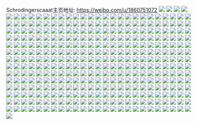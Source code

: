 Schrodingerscaaat主页地址: https://weibo.com/u/1860751072 
![](https://wx4.sinaimg.cn/mw2000/6ee8cee0ly1h96pe7mts7j20u0140dlt.jpg) 
![](https://wx4.sinaimg.cn/mw2000/6ee8cee0ly1h96pdnwlzwj20lv0t6dio.jpg) 
![](https://wx4.sinaimg.cn/mw2000/6ee8cee0ly1h96pdof0aej20u01407aj.jpg) 
![](https://wx4.sinaimg.cn/mw2000/6ee8cee0ly1h96pdmefqej20u0140qb8.jpg) 
![](https://wx4.sinaimg.cn/mw2000/6ee8cee0ly1h96pdqkh0bj20u014079a.jpg) 
![](https://wx4.sinaimg.cn/mw2000/6ee8cee0ly1h96pdmxeq6j20u0140dly.jpg) 
![](https://wx4.sinaimg.cn/mw2000/6ee8cee0ly1h96pdnj50oj20u014043r.jpg) 
![](https://wx4.sinaimg.cn/mw2000/6ee8cee0ly1h95cw2terhj20u0140q8z.jpg) 
![](https://wx4.sinaimg.cn/mw2000/6ee8cee0ly1h95cvzf08cj20u01407ac.jpg) 
![](https://wx4.sinaimg.cn/mw2000/6ee8cee0ly1h95cvyx0nfj20u0140ah8.jpg) 
![](https://wx4.sinaimg.cn/mw2000/6ee8cee0ly1h95cvztf20j20u01400y4.jpg) 
![](https://wx4.sinaimg.cn/mw2000/6ee8cee0ly1h95cw1jl4oj20u0140q9g.jpg) 
![](https://wx4.sinaimg.cn/mw2000/6ee8cee0ly1h93bheoss8j20u0140wj5.jpg) 
![](https://wx4.sinaimg.cn/mw2000/6ee8cee0ly1h93bhffqpbj20u01407b6.jpg) 
![](https://wx4.sinaimg.cn/mw2000/6ee8cee0ly1h93bhbon14j20u0140ago.jpg) 
![](https://wx4.sinaimg.cn/mw2000/6ee8cee0ly1h91wji1ajgj20u00u0jsq.jpg) 
![](https://wx4.sinaimg.cn/mw2000/6ee8cee0ly1h91ggjx7gej20u0140dlo.jpg) 
![](https://wx4.sinaimg.cn/mw2000/6ee8cee0ly1h91ggl3kc6j20u0190wjc.jpg) 
![](https://wx4.sinaimg.cn/mw2000/6ee8cee0ly1h91ggkfbytj20u0140ahf.jpg) 
![](https://wx4.sinaimg.cn/mw2000/6ee8cee0ly1h8z4fbs6n9j21du1ugkd7.jpg) 
![](https://wx4.sinaimg.cn/mw2000/6ee8cee0ly1h8z4f4g80zj22c0340x6r.jpg) 
![](https://wx4.sinaimg.cn/mw2000/6ee8cee0ly1h8z4f4xnpaj20k00lujw7.jpg) 
![](https://wx4.sinaimg.cn/mw2000/6ee8cee0ly1h8z4fppcb4j22c0340kjl.jpg) 
![](https://wx4.sinaimg.cn/mw2000/6ee8cee0ly1h8z4frwayrj22c0340b2a.jpg) 
![](https://wx4.sinaimg.cn/mw2000/6ee8cee0ly1h8xcunxlxij20f009mdgq.jpg) 
![](https://wx4.sinaimg.cn/mw2000/6ee8cee0ly1h8ruyiuvtoj20u011t79o.jpg) 
![](https://wx4.sinaimg.cn/mw2000/6ee8cee0ly1h8ruyjvcztj21400u0qa1.jpg) 
![](https://wx4.sinaimg.cn/mw2000/6ee8cee0ly1h8ruykubffj20u0142k06.jpg) 
![](https://wx4.sinaimg.cn/mw2000/6ee8cee0ly1h8ruyp840ej21410u0tj5.jpg) 
![](https://wx4.sinaimg.cn/mw2000/6ee8cee0ly1h8ruyra1d3j20u0140wjl.jpg) 
![](https://wx4.sinaimg.cn/mw2000/6ee8cee0ly1h8ruyuglkaj20u0140td5.jpg) 
![](https://wx4.sinaimg.cn/mw2000/6ee8cee0ly1h8ruywcddrj20u014078s.jpg) 
![](https://wx4.sinaimg.cn/mw2000/6ee8cee0ly1h8ruyi5za2j21400u044k.jpg) 
![](https://wx4.sinaimg.cn/mw2000/6ee8cee0ly1h8kijqpbavj20u01o0age.jpg) 
![](https://wx4.sinaimg.cn/mw2000/6ee8cee0ly1h8iym5q9l4j22c03407wl.jpg) 
![](https://wx4.sinaimg.cn/mw2000/6ee8cee0ly1h8iykltk4ij217m0wq45n.jpg) 
![](https://wx4.sinaimg.cn/mw2000/6ee8cee0ly1h8iym34z0sj217m0wqwol.jpg) 
![](https://wx4.sinaimg.cn/mw2000/6ee8cee0ly1h8iym4eu48j22c0340b2d.jpg) 
![](https://wx4.sinaimg.cn/mw2000/6ee8cee0ly1h8iym9bx2lj23402c0kjn.jpg) 
![](https://wx4.sinaimg.cn/mw2000/6ee8cee0ly1h8iym81dm1j22c0340b29.jpg) 
![](https://wx4.sinaimg.cn/mw2000/6ee8cee0ly1h8iym7d2flj22c0340u0x.jpg) 
![](https://wx4.sinaimg.cn/mw2000/6ee8cee0ly1h8gjdh2wo7j20u0140doh.jpg) 
![](https://wx4.sinaimg.cn/mw2000/6ee8cee0ly1h8cb9jiwcnj21y22fyqv5.jpg) 
![](https://wx4.sinaimg.cn/mw2000/6ee8cee0ly1h8bfjptiwxj22c0340kjl.jpg) 
![](https://wx4.sinaimg.cn/mw2000/6ee8cee0ly1h8bfjmkttyj22o52041kz.jpg) 
![](https://wx4.sinaimg.cn/mw2000/6ee8cee0ly1h8bfjo7tmej21w82iz1kx.jpg) 
![](https://wx4.sinaimg.cn/mw2000/6ee8cee0ly1h8bfjp5ddlj23402c0b2b.jpg) 
![](https://wx4.sinaimg.cn/mw2000/6ee8cee0ly1h84wktuhplj22c0340b2a.jpg) 
![](https://wx4.sinaimg.cn/mw2000/6ee8cee0ly1h84wl1twy0j22c0340npd.jpg) 
![](https://wx4.sinaimg.cn/mw2000/6ee8cee0ly1h84wkzt98oj20xb18f10j.jpg) 
![](https://wx4.sinaimg.cn/mw2000/6ee8cee0ly1h7vhy3avmjj20u013kqaz.jpg) 
![](https://wx4.sinaimg.cn/mw2000/6ee8cee0ly1h7vhy2s5btj20u01407bk.jpg) 
![](https://wx4.sinaimg.cn/mw2000/6ee8cee0ly1h7vhy3qyrnj20u0140q8p.jpg) 
![](https://wx4.sinaimg.cn/mw2000/6ee8cee0ly1h7s01jtfj1j20u013stdi.jpg) 
![](https://wx4.sinaimg.cn/mw2000/6ee8cee0ly1h7s01kwrh1j20u0144tgw.jpg) 
![](https://wx4.sinaimg.cn/mw2000/6ee8cee0ly1h7s01kd81aj21910u0wn2.jpg) 
![](https://wx4.sinaimg.cn/mw2000/6ee8cee0ly1h7s01jahwnj20u0140dn9.jpg) 
![](https://wx4.sinaimg.cn/mw2000/6ee8cee0ly1h7ogt910e2j20zk0k0wi8.jpg) 
![](https://wx4.sinaimg.cn/mw2000/6ee8cee0ly1h7ogt9ryutj20u0140tds.jpg) 
![](https://wx4.sinaimg.cn/mw2000/6ee8cee0ly1h7ogt8mi3vj20u0140gt1.jpg) 
![](https://wx4.sinaimg.cn/mw2000/6ee8cee0ly1h7ogtakx5tj20u0140ka1.jpg) 
![](https://wx4.sinaimg.cn/mw2000/6ee8cee0ly1h7laqjv8xbj23402c0u0z.jpg) 
![](https://wx4.sinaimg.cn/mw2000/6ee8cee0ly1h7laqkyw82j20vj160k39.jpg) 
![](https://wx4.sinaimg.cn/mw2000/6ee8cee0ly1h787l4o8pkj20u01404aa.jpg) 
![](https://wx4.sinaimg.cn/mw2000/6ee8cee0ly1h787l5i7ztj20u0140abk.jpg) 
![](https://wx4.sinaimg.cn/mw2000/6ee8cee0ly1h787l3ykp5j21400u0dnf.jpg) 
![](https://wx4.sinaimg.cn/mw2000/6ee8cee0ly1h787l63vjoj20u01407dl.jpg) 
![](https://wx4.sinaimg.cn/mw2000/6ee8cee0ly1h787l6ot8dj20u01407cl.jpg) 
![](https://wx4.sinaimg.cn/mw2000/6ee8cee0ly1h787l76bijj21400u00un.jpg) 
![](https://wx4.sinaimg.cn/mw2000/6ee8cee0ly1h787l7nc9aj20u0140787.jpg) 
![](https://wx4.sinaimg.cn/mw2000/6ee8cee0ly1h787l83olpj20u0140jxc.jpg) 
![](https://wx4.sinaimg.cn/mw2000/6ee8cee0ly1h787l8m3v9j20u01400zb.jpg) 
![](https://wx4.sinaimg.cn/mw2000/6ee8cee0ly1h787laf9k4j20u0140aho.jpg) 
![](https://wx4.sinaimg.cn/mw2000/6ee8cee0ly1h7731fh0y2j22c0340hdu.jpg) 
![](https://wx4.sinaimg.cn/mw2000/6ee8cee0ly1h7731jsh1hj22c0340b29.jpg) 
![](https://wx4.sinaimg.cn/mw2000/6ee8cee0ly1h7731gr8a2j21681kbdj0.jpg) 
![](https://wx4.sinaimg.cn/mw2000/6ee8cee0ly1h7731ijrbsj215i1jc4qp.jpg) 
![](https://wx4.sinaimg.cn/mw2000/6ee8cee0ly1h740wg9txlj20u013z76z.jpg) 
![](https://wx4.sinaimg.cn/mw2000/6ee8cee0ly1h740wgqxjsj20u0140jy5.jpg) 
![](https://wx4.sinaimg.cn/mw2000/6ee8cee0ly1h740wh8sm5j20u0140gqp.jpg) 
![](https://wx4.sinaimg.cn/mw2000/6ee8cee0ly1h740wfqi8oj21400u0dp2.jpg) 
![](https://wx4.sinaimg.cn/mw2000/6ee8cee0ly1h6u92p6ibdj21fx1x8tfe.jpg) 
![](https://wx4.sinaimg.cn/mw2000/6ee8cee0gy1h6qr9f31syj20u0140ag6.jpg) 
![](https://wx4.sinaimg.cn/mw2000/6ee8cee0ly1h6hzbri39zj20n00qywfb.jpg) 
![](https://wx4.sinaimg.cn/mw2000/6ee8cee0ly1h6bts0how7j20u0140qd2.jpg) 
![](https://wx4.sinaimg.cn/mw2000/6ee8cee0ly1h66pxol8wwj21j62ps7wi.jpg) 
![](https://wx4.sinaimg.cn/mw2000/6ee8cee0ly1h66pxu36fcj20n00cwaba.jpg) 
![](https://wx4.sinaimg.cn/mw2000/6ee8cee0ly1h66pxpq4apj20u514bwpk.jpg) 
![](https://wx4.sinaimg.cn/mw2000/6ee8cee0ly1h5b91gc03fj20kf0r80we.jpg) 
![](https://wx4.sinaimg.cn/mw2000/6ee8cee0ly1h5b948tb7hj20n01ds775.jpg) 
![](https://wx4.sinaimg.cn/mw2000/6ee8cee0ly1h5b91fgojmj20u0140dko.jpg) 
![](https://wx4.sinaimg.cn/mw2000/6ee8cee0ly1h5b91euqabj20u0140aj8.jpg) 
![](https://wx4.sinaimg.cn/mw2000/6ee8cee0ly1h4w8v0uof1j20u0140wkl.jpg) 
![](https://wx4.sinaimg.cn/mw2000/6ee8cee0ly1h4smlkpxjij22c0340hdv.jpg) 
![](https://wx4.sinaimg.cn/mw2000/6ee8cee0ly1h4ae6yyqofj20u0140dmb.jpg) 
![](https://wx4.sinaimg.cn/mw2000/6ee8cee0ly1h4ae6zm8lbj20u0140qb7.jpg) 
![](https://wx4.sinaimg.cn/mw2000/6ee8cee0ly1h4ae703xuzj20u013w0we.jpg) 
![](https://wx4.sinaimg.cn/mw2000/6ee8cee0ly1h40wm4ossxj20u013zaho.jpg) 
![](https://wx4.sinaimg.cn/mw2000/6ee8cee0ly1h40wm5nm8vj20u0140wly.jpg) 
![](https://wx4.sinaimg.cn/mw2000/6ee8cee0ly1h3zxcmuu72j22c0340e81.jpg) 
![](https://wx4.sinaimg.cn/mw2000/6ee8cee0ly1h3n2orui3cj223v2t5e82.jpg) 
![](https://wx4.sinaimg.cn/mw2000/6ee8cee0ly1h3n2owf119j20tw13wtfo.jpg) 
![](https://wx4.sinaimg.cn/mw2000/6ee8cee0ly1h3n2ovhcsqj22802vce82.jpg) 
![](https://wx4.sinaimg.cn/mw2000/6ee8cee0ly1h3n2ovziq7j20tf1gaqfs.jpg) 
![](https://wx4.sinaimg.cn/mw2000/6ee8cee0ly1h3n2ow766zj20u00u0q7m.jpg) 
![](https://wx4.sinaimg.cn/mw2000/6ee8cee0ly1h36oxfkq5uj23402c0b2a.jpg) 
![](https://wx4.sinaimg.cn/mw2000/6ee8cee0ly1h36oxhqscbj227w1nxb29.jpg) 
![](https://wx4.sinaimg.cn/mw2000/6ee8cee0ly1h358heqhmuj20u0140q7i.jpg) 
![](https://wx4.sinaimg.cn/mw2000/6ee8cee0ly1h358hoxs6sj20u0140dku.jpg) 
![](https://wx4.sinaimg.cn/mw2000/6ee8cee0ly1h358hgc4psj20u0140n1f.jpg) 
![](https://wx4.sinaimg.cn/mw2000/6ee8cee0ly1h358hq8u9wj21410u0dmq.jpg) 
![](https://wx4.sinaimg.cn/mw2000/6ee8cee0ly1h358hjo8kxj21400u0wlw.jpg) 
![](https://wx4.sinaimg.cn/mw2000/6ee8cee0ly1h358hkzaufj21400u0ahc.jpg) 
![](https://wx4.sinaimg.cn/mw2000/6ee8cee0ly1h358hminfqj20u0140dnm.jpg) 
![](https://wx4.sinaimg.cn/mw2000/6ee8cee0ly1h358hnuusmj20u0140q8r.jpg) 
![](https://wx4.sinaimg.cn/mw2000/6ee8cee0ly1h358hi2103j20u0140af4.jpg) 
![](https://wx4.sinaimg.cn/mw2000/6ee8cee0ly1h2sjlk5lr3j20tu13u450.jpg) 
![](https://wx4.sinaimg.cn/mw2000/6ee8cee0ly1h2sjjrzohkj20u0140dn9.jpg) 
![](https://wx4.sinaimg.cn/mw2000/6ee8cee0ly1h2sjjqr1mej20u016rqbc.jpg) 
![](https://wx4.sinaimg.cn/mw2000/6ee8cee0ly1h2sjjr7y3mj20u0140gql.jpg) 
![](https://wx4.sinaimg.cn/mw2000/6ee8cee0ly1h2sjjqg1syj20ro0r377c.jpg) 
![](https://wx4.sinaimg.cn/mw2000/6ee8cee0ly1h2sjjrmlryj20u0140k07.jpg) 
![](https://wx4.sinaimg.cn/mw2000/6ee8cee0ly1h2sjjsfsuzj20u0140122.jpg) 
![](https://wx4.sinaimg.cn/mw2000/6ee8cee0ly1h2sjjszu5rj20u0140ahc.jpg) 
![](https://wx4.sinaimg.cn/mw2000/6ee8cee0ly1h2sjjtk7zlj20u0140qb9.jpg) 
![](https://wx4.sinaimg.cn/mw2000/6ee8cee0ly1h2co2zwgolj22c0340u0y.jpg) 
![](https://wx4.sinaimg.cn/mw2000/6ee8cee0ly1h1vpi4wy7qj20mi0u0wj8.jpg) 
![](https://wx4.sinaimg.cn/mw2000/6ee8cee0ly1h1pyko9lejj23402c0u0y.jpg) 
![](https://wx4.sinaimg.cn/mw2000/6ee8cee0ly1h1pyb3qg7oj22c03401ky.jpg) 
![](https://wx4.sinaimg.cn/mw2000/6ee8cee0ly1h1pyaz146tj20ej0ax0uw.jpg) 
![](https://wx4.sinaimg.cn/mw2000/6ee8cee0ly1h1pyb29bjgj221p21pkjl.jpg) 
![](https://wx4.sinaimg.cn/mw2000/6ee8cee0ly1h1cstxzufvj21u22ii7wh.jpg) 
![](https://wx4.sinaimg.cn/mw2000/6ee8cee0ly1h1csueiggxj21y22lenpd.jpg) 
![](https://wx4.sinaimg.cn/mw2000/6ee8cee0ly1h1csuhg84hj23402c0qv6.jpg) 
![](https://wx4.sinaimg.cn/mw2000/6ee8cee0ly1h1csuijte9j22c03404qq.jpg) 
![](https://wx4.sinaimg.cn/mw2000/6ee8cee0ly1h0wgdqbn94j20u014042l.jpg) 
![](https://wx4.sinaimg.cn/mw2000/6ee8cee0ly1h0gralawywj214f1frduh.jpg) 
![](https://wx4.sinaimg.cn/mw2000/6ee8cee0ly1h0graniu7rj221r2pe4qq.jpg) 
![](https://wx4.sinaimg.cn/mw2000/6ee8cee0ly1h0grakr8c3j229c30hhdt.jpg) 
![](https://wx4.sinaimg.cn/mw2000/6ee8cee0ly1h0gram5nztj22c0340hdu.jpg) 
![](https://wx4.sinaimg.cn/mw2000/6ee8cee0ly1gzza3w2ngfj21410u0gt5.jpg) 
![](https://wx4.sinaimg.cn/mw2000/6ee8cee0ly1gzza3yyaqhj20u01407bv.jpg) 
![](https://wx4.sinaimg.cn/mw2000/6ee8cee0ly1gzsylhk4bpj20u01hcwsl.jpg) 
![](https://wx4.sinaimg.cn/mw2000/6ee8cee0ly1gzsylgpec1j20u01367bl.jpg) 
![](https://wx4.sinaimg.cn/mw2000/6ee8cee0ly1gzsylg9ultj20u013ogrw.jpg) 
![](https://wx4.sinaimg.cn/mw2000/6ee8cee0ly1gzsylk090yj20u013cgss.jpg) 
![](https://wx4.sinaimg.cn/mw2000/6ee8cee0ly1gzsylj9558j20u0140q9o.jpg) 
![](https://wx4.sinaimg.cn/mw2000/6ee8cee0ly1gzsylze2nbj21400u0qb6.jpg) 
![](https://wx4.sinaimg.cn/mw2000/6ee8cee0ly1gz7bgn7t56j20u013z10f.jpg) 
![](https://wx4.sinaimg.cn/mw2000/6ee8cee0ly1gz7bglhkr4j21400u0jz9.jpg) 
![](https://wx4.sinaimg.cn/mw2000/6ee8cee0ly1gz7bgm30ikj20u01hch2t.jpg) 
![](https://wx4.sinaimg.cn/mw2000/6ee8cee0ly1gz7bgl524gj20u0140wmp.jpg) 
![](https://wx4.sinaimg.cn/mw2000/6ee8cee0ly1gz7bgoyhz9j20u0140q7b.jpg) 
![](https://wx4.sinaimg.cn/mw2000/6ee8cee0ly1gyy1i91v4ij227b2xr7wi.jpg) 
![](https://wx4.sinaimg.cn/mw2000/6ee8cee0ly1gyu8wjy1h1j20n00e475m.jpg) 
![](https://wx4.sinaimg.cn/mw2000/6ee8cee0ly1gynttwt1d1j20u013ztcu.jpg) 
![](https://wx4.sinaimg.cn/mw2000/6ee8cee0ly1gynttvo0yrj21400u0n6s.jpg) 
![](https://wx4.sinaimg.cn/mw2000/6ee8cee0ly1gynttyiy3pj20tx10jqet.jpg) 
![](https://wx4.sinaimg.cn/mw2000/6ee8cee0ly1gynttz4lbtj21410u0adp.jpg) 
![](https://wx4.sinaimg.cn/mw2000/6ee8cee0ly1gynttzvxxpj21400u0q8y.jpg) 
![](https://wx4.sinaimg.cn/mw2000/6ee8cee0ly1gynttw9ywtj20u0140tc0.jpg) 
![](https://wx4.sinaimg.cn/mw2000/6ee8cee0gy1gye5c64u6ij20u0140113.jpg) 
![](https://wx4.sinaimg.cn/mw2000/6ee8cee0gy1gye5c53pc9j20u0141476.jpg) 
![](https://wx4.sinaimg.cn/mw2000/6ee8cee0gy1gyeuz1qe4xj20u0140dmk.jpg) 
![](https://wx4.sinaimg.cn/mw2000/6ee8cee0ly1gy7s06z5mdj20u0140jye.jpg) 
![](https://wx4.sinaimg.cn/mw2000/6ee8cee0ly1gy7s0dllnpj20u013zgsa.jpg) 
![](https://wx4.sinaimg.cn/mw2000/6ee8cee0ly1gy7s0kqee4j20u01407dk.jpg) 
![](https://wx4.sinaimg.cn/mw2000/6ee8cee0ly1gy7s0ggv76j20u00u0jtk.jpg) 
![](https://wx4.sinaimg.cn/mw2000/6ee8cee0ly1gxskzprbzej213u0iu42u.jpg) 
![](https://wx4.sinaimg.cn/mw2000/6ee8cee0ly1gxq5jx41tsj20u013p447.jpg) 
![](https://wx4.sinaimg.cn/mw2000/6ee8cee0ly1gxq4zhjugwj20u018qjxa.jpg) 
![](https://wx4.sinaimg.cn/mw2000/6ee8cee0ly1gxq4zj4zztj20u01400zw.jpg) 
![](https://wx4.sinaimg.cn/mw2000/6ee8cee0ly1gxmf6r7uqzj20tj18ak7d.jpg) 
![](https://wx4.sinaimg.cn/mw2000/6ee8cee0ly1gxmf6t8sjqj20tj18ak8q.jpg) 
![](https://wx4.sinaimg.cn/mw2000/6ee8cee0ly1gxmf6zcf7dj20tj18aqjf.jpg) 
![](https://wx4.sinaimg.cn/mw2000/6ee8cee0ly1gxmf6u8m38j20tj18awvu.jpg) 
![](https://wx4.sinaimg.cn/mw2000/6ee8cee0ly1gxmf6sbtvrj20tj18aql4.jpg) 
![](https://wx4.sinaimg.cn/mw2000/6ee8cee0ly1gxmf6w72ojj20tj18aapk.jpg) 
![](https://wx4.sinaimg.cn/mw2000/6ee8cee0ly1gxmf722y87j20tj18ady1.jpg) 
![](https://wx4.sinaimg.cn/mw2000/6ee8cee0ly1gxmf6x625tj20tj18a7mi.jpg) 
![](https://wx4.sinaimg.cn/mw2000/6ee8cee0ly1gxmf6v850aj20tj18ane7.jpg) 
![](https://wx4.sinaimg.cn/mw2000/6ee8cee0ly1gxb0ncrxnsj20u0140wmn.jpg) 
![](https://wx4.sinaimg.cn/mw2000/6ee8cee0ly1gxb0ndyrvjj20u0140qgl.jpg) 
![](https://wx4.sinaimg.cn/mw2000/6ee8cee0ly1gxb0nb91xuj20u0140dmo.jpg) 
![](https://wx4.sinaimg.cn/mw2000/6ee8cee0ly1gxb0nez8d5j20u0140n3w.jpg) 
![](https://wx4.sinaimg.cn/mw2000/6ee8cee0ly1gx6ndj2acej20u0140dmm.jpg) 
![](https://wx4.sinaimg.cn/mw2000/6ee8cee0ly1gx38hyfssaj20u01407be.jpg) 
![](https://wx4.sinaimg.cn/mw2000/6ee8cee0ly1gx0e10n64aj22c03404qr.jpg) 
![](https://wx4.sinaimg.cn/mw2000/6ee8cee0ly1gx0e1k1jbgj22c01r0qv5.jpg) 
![](https://wx4.sinaimg.cn/mw2000/6ee8cee0ly1gx0e1ae00sj22802yoe83.jpg) 
![](https://wx4.sinaimg.cn/mw2000/6ee8cee0ly1gx0e12zkifj22c0340u0y.jpg) 
![](https://wx4.sinaimg.cn/mw2000/6ee8cee0ly1gx0e1d8e01j225e2v7u0y.jpg) 
![](https://wx4.sinaimg.cn/mw2000/6ee8cee0ly1gx0e1i4mhzj22c03407wj.jpg) 
![](https://wx4.sinaimg.cn/mw2000/6ee8cee0ly1gx0e1lspisj22c0340kjl.jpg) 
![](https://wx4.sinaimg.cn/mw2000/6ee8cee0ly1gx0e1pvcf2j22c0340u0z.jpg) 
![](https://wx4.sinaimg.cn/mw2000/6ee8cee0ly1gx0e1spt81j22c0340e82.jpg) 
![](https://wx4.sinaimg.cn/mw2000/6ee8cee0ly1gwwesexrknj20n01dsk1l.jpg) 
![](https://wx4.sinaimg.cn/mw2000/6ee8cee0ly1gwqgpo44ufj221d2pt7wi.jpg) 
![](https://wx4.sinaimg.cn/mw2000/6ee8cee0ly1gwqgplgmu0j22c01r0kjl.jpg) 
![](https://wx4.sinaimg.cn/mw2000/6ee8cee0ly1gwqgpmep8jj216o1kw7ph.jpg) 
![](https://wx4.sinaimg.cn/mw2000/6ee8cee0ly1gwqgpjzwp7j224m2u6kjm.jpg) 
![](https://wx4.sinaimg.cn/mw2000/6ee8cee0ly1gwpa8js5k1j20n00msgnb.jpg) 
![](https://wx4.sinaimg.cn/mw2000/6ee8cee0ly1gwn10dvxrgj21400u0wov.jpg) 
![](https://wx4.sinaimg.cn/mw2000/6ee8cee0ly1gwn10fmmayj21400u0wnv.jpg) 
![](https://wx4.sinaimg.cn/mw2000/6ee8cee0ly1gwn10ja8kkj20u0140dn4.jpg) 
![](https://wx4.sinaimg.cn/mw2000/6ee8cee0ly1gwn10cy4bsj20u01400ye.jpg) 
![](https://wx4.sinaimg.cn/mw2000/6ee8cee0ly1gwn10f8aphj20u014047q.jpg) 
![](https://wx4.sinaimg.cn/mw2000/6ee8cee0ly1gwn10ekctuj20u0140nbh.jpg) 
![](https://wx4.sinaimg.cn/mw2000/6ee8cee0ly1gwn10cjm2bj20u0140tfh.jpg) 
![](https://wx4.sinaimg.cn/mw2000/6ee8cee0ly1gwn10dc3ffj20u0140qdg.jpg) 
![](https://wx4.sinaimg.cn/mw2000/6ee8cee0ly1gwn10exzwwj21400u0q8h.jpg) 
![](https://wx4.sinaimg.cn/mw2000/6ee8cee0ly1gwn10ksp0nj21400u0wl4.jpg) 
![](https://wx4.sinaimg.cn/mw2000/6ee8cee0ly1gwn10n6mslj21400u0460.jpg) 
![](https://wx4.sinaimg.cn/mw2000/6ee8cee0ly1gwn10kgrqxj20u0140gst.jpg) 
![](https://wx4.sinaimg.cn/mw2000/6ee8cee0ly1gwn10loiznj20u0140wlx.jpg) 
![](https://wx4.sinaimg.cn/mw2000/6ee8cee0ly1gwn10msltyj20u0140dlw.jpg) 
![](https://wx4.sinaimg.cn/mw2000/6ee8cee0ly1gwdpvofgruj225k2ve1kz.jpg) 
![](https://wx4.sinaimg.cn/mw2000/6ee8cee0ly1gwdpv95q3yj21ys2mdqv6.jpg) 
![](https://wx4.sinaimg.cn/mw2000/6ee8cee0ly1gwdpw9azcfj216o1kw7oy.jpg) 
![](https://wx4.sinaimg.cn/mw2000/6ee8cee0ly1gwdpvqb8l2j220v2p5kjm.jpg) 
![](https://wx4.sinaimg.cn/mw2000/6ee8cee0ly1gwdpvv57maj22c0340e83.jpg) 
![](https://wx4.sinaimg.cn/mw2000/6ee8cee0ly1gwdpvl6knwj21zu2nqu0y.jpg) 
![](https://wx4.sinaimg.cn/mw2000/6ee8cee0ly1gw4o4gesyqj20u0140gsy.jpg) 
![](https://wx4.sinaimg.cn/mw2000/6ee8cee0ly1gw4o4fsb5zj21400u0wn4.jpg) 
![](https://wx4.sinaimg.cn/mw2000/6ee8cee0ly1gw4o4csuc0j20u0140jz6.jpg) 
![](https://wx4.sinaimg.cn/mw2000/6ee8cee0ly1gw4o4dj3ekj20u0140tjp.jpg) 
![](https://wx4.sinaimg.cn/mw2000/6ee8cee0ly1gw4o4e2vvhj21410u0wkq.jpg) 
![](https://wx4.sinaimg.cn/mw2000/6ee8cee0ly1gw4o4ejed1j20u0140te9.jpg) 
![](https://wx4.sinaimg.cn/mw2000/6ee8cee0ly1gvz2qqblf5j21410u0gtg.jpg) 
![](https://wx4.sinaimg.cn/mw2000/6ee8cee0ly1gvz2r0oq57j21400u0juk.jpg) 
![](https://wx4.sinaimg.cn/mw2000/6ee8cee0ly1gvz2qrrlouj20u0140gvj.jpg) 
![](https://wx4.sinaimg.cn/mw2000/6ee8cee0ly1gvz2rb50adj20n009ywf4.jpg) 
![](https://wx4.sinaimg.cn/mw2000/6ee8cee0ly1gvw25qwbu4j20u0141ah1.jpg) 
![](https://wx4.sinaimg.cn/mw2000/6ee8cee0ly1gvw26229k0j20u0140q8x.jpg) 
![](https://wx4.sinaimg.cn/mw2000/6ee8cee0ly1gvw25zunvej20u0140jxq.jpg) 
![](https://wx4.sinaimg.cn/mw2000/6ee8cee0ly1gvw26ghodyj20qs0qv433.jpg) 
![](https://wx4.sinaimg.cn/mw2000/6ee8cee0ly1gvw2642l3cj20u0140af0.jpg) 
![](https://wx4.sinaimg.cn/mw2000/6ee8cee0ly1gvw25xiefjj21400u0dna.jpg) 
![](https://wx4.sinaimg.cn/mw2000/0021Vwm4ly1gvksmm9fxtj628i1odnpd02.jpg) 
![](https://wx4.sinaimg.cn/mw2000/0021Vwm4ly1gvksmn1tiqj61090r7n7902.jpg) 
![](https://wx4.sinaimg.cn/mw2000/0021Vwm4ly1gvksmo0xhdj62c0340qv502.jpg) 
![](https://wx4.sinaimg.cn/mw2000/0021Vwm4ly1gvksn0wvcpj61y82lnu0x02.jpg) 
![](https://wx4.sinaimg.cn/mw2000/0021Vwm4ly1gvksmkxtifj61n726ynpd02.jpg) 
![](https://wx4.sinaimg.cn/mw2000/0021Vwm4ly1gvksmsc6anj62c033zhdu02.jpg) 
![](https://wx4.sinaimg.cn/mw2000/0021Vwm4ly1gvencuzrkjj60u0140ag502.jpg) 
![](https://wx4.sinaimg.cn/mw2000/0021Vwm4ly1gvencszi0fj60u0140thu02.jpg) 
![](https://wx4.sinaimg.cn/mw2000/0021Vwm4ly1gvenct9c6aj61400u0wjn02.jpg) 
![](https://wx4.sinaimg.cn/mw2000/0021Vwm4ly1gvencs16b1j60n01ds43b02.jpg) 
![](https://wx4.sinaimg.cn/mw2000/0021Vwm4ly1gvencsivodj60u01407a802.jpg) 
![](https://wx4.sinaimg.cn/mw2000/0021Vwm4ly1gvencu3xb7j61400u0n5g02.jpg) 
![](https://wx4.sinaimg.cn/mw2000/0021Vwm4gy1gv70dliyyrj60u012kgsc02.jpg) 
![](https://wx4.sinaimg.cn/mw2000/0021Vwm4gy1gv70dn2ei5j60mu0ufdjp02.jpg) 
![](https://wx4.sinaimg.cn/mw2000/0021Vwm4gy1gv70dpl6rzj60u0140wmp02.jpg) 
![](https://wx4.sinaimg.cn/mw2000/0021Vwm4gy1gv70dmi00xj60u01407c602.jpg) 
![](https://wx4.sinaimg.cn/mw2000/0021Vwm4gy1gv70dnxdv5j61400u0q9x02.jpg) 
![](https://wx4.sinaimg.cn/mw2000/0021Vwm4gy1gv70dolisaj61400u0q9h02.jpg) 
![](https://wx4.sinaimg.cn/mw2000/0021Vwm4ly1gumyhdf6l8j60u013144e02.jpg) 
![](https://wx4.sinaimg.cn/mw2000/0021Vwm4ly1gumz5jwwmoj61400u0the02.jpg) 
![](https://wx4.sinaimg.cn/mw2000/0021Vwm4ly1gumyhep33oj60u014015202.jpg) 
![](https://wx4.sinaimg.cn/mw2000/0021Vwm4ly1gumyhgpcf2j61400u013v02.jpg) 
![](https://wx4.sinaimg.cn/mw2000/0021Vwm4ly1guhht4ycgxj60ku194jvu02.jpg) 
![](https://wx4.sinaimg.cn/mw2000/0021Vwm4ly1guhht720etj61400u07gf02.jpg) 
![](https://wx4.sinaimg.cn/mw2000/0021Vwm4ly1guhht4ddkej61400u045k02.jpg) 
![](https://wx4.sinaimg.cn/mw2000/0021Vwm4ly1guhht5lszgj60u01407b402.jpg) 
![](https://wx4.sinaimg.cn/mw2000/0021Vwm4ly1guhht6asikj60u0140q9502.jpg) 
![](https://wx4.sinaimg.cn/mw2000/0021Vwm4ly1guhht3oge5j60u0140n4h02.jpg) 
![](https://wx4.sinaimg.cn/mw2000/0021Vwm4ly1gu8gy87zhkj62c0340b2a02.jpg) 
![](https://wx4.sinaimg.cn/mw2000/0021Vwm4ly1gu8gx35hd2j62c0340qv602.jpg) 
![](https://wx4.sinaimg.cn/mw2000/0021Vwm4ly1gu8gx4sigzj62c03407wi02.jpg) 
![](https://wx4.sinaimg.cn/mw2000/0021Vwm4ly1gu8gwxr8pxj63402c07wj02.jpg) 
![](https://wx4.sinaimg.cn/mw2000/0021Vwm4ly1gu8gx7v8dhj61nt1en4qp02.jpg) 
![](https://wx4.sinaimg.cn/mw2000/0021Vwm4ly1gu8gy99bnbj62c0340e8302.jpg) 
![](https://wx4.sinaimg.cn/mw2000/6ee8cee0ly1gu8gx0ce1bj22yo280u0y.jpg) 
![](https://wx4.sinaimg.cn/mw2000/0021Vwm4ly1gu8gy4tezgj62yo2804qr02.jpg) 
![](https://wx4.sinaimg.cn/mw2000/0021Vwm4ly1gu8gywazfoj62c03401kx02.jpg) 
![](https://wx4.sinaimg.cn/mw2000/6ee8cee0ly1gu7v0xcdapj20n00p7wfv.jpg) 
![](https://wx4.sinaimg.cn/mw2000/6ee8cee0ly1gu0xu6mqvpj20u0140agh.jpg) 
![](https://wx4.sinaimg.cn/mw2000/6ee8cee0ly1gu0xu8nfj7j20u0140ain.jpg) 
![](https://wx4.sinaimg.cn/mw2000/6ee8cee0ly1gu0xu2f55xj20u014043h.jpg) 
![](https://wx4.sinaimg.cn/mw2000/6ee8cee0ly1gu0xuav1shj20u0140jzr.jpg) 
![](https://wx4.sinaimg.cn/mw2000/6ee8cee0ly1gu0xue55gyj20u0140jzp.jpg) 
![](https://wx4.sinaimg.cn/mw2000/6ee8cee0ly1gu0xug2n3cj20u00u043p.jpg) 
![](https://wx4.sinaimg.cn/mw2000/6ee8cee0ly1gtgod3sbd7j20u014047a.jpg) 
![](https://wx4.sinaimg.cn/mw2000/6ee8cee0ly1gtgod4ii72j20u0140k0c.jpg) 
![](https://wx4.sinaimg.cn/mw2000/6ee8cee0ly1gtgsluok4wj21ds0n0dl9.jpg) 
![](https://wx4.sinaimg.cn/mw2000/6ee8cee0ly1gtdusgf52yj21400u0dm9.jpg) 
![](https://wx4.sinaimg.cn/mw2000/6ee8cee0ly1gt6ehyucd0j20u0140jvs.jpg) 
![](https://wx4.sinaimg.cn/mw2000/6ee8cee0ly1gstkarpyhtj23402c0e84.jpg) 
![](https://wx4.sinaimg.cn/mw2000/6ee8cee0ly1gstkatdvkxj22c0340hdv.jpg) 
![](https://wx4.sinaimg.cn/mw2000/6ee8cee0ly1gstkaz9luqj22c033ye82.jpg) 
![](https://wx4.sinaimg.cn/mw2000/6ee8cee0ly1gstkav6ne1j23402c0b2a.jpg) 
![](https://wx4.sinaimg.cn/mw2000/6ee8cee0ly1gstkanfx79j23402c0x6p.jpg) 
![](https://wx4.sinaimg.cn/mw2000/6ee8cee0ly1gstkaxmxmjj23402c04qp.jpg) 
![](https://wx4.sinaimg.cn/mw2000/6ee8cee0ly1gs42ta9ru1j22i51vm1ky.jpg) 
![](https://wx4.sinaimg.cn/mw2000/6ee8cee0ly1gs42rk0eapj23402c0n45.jpg) 
![](https://wx4.sinaimg.cn/mw2000/6ee8cee0ly1gs42tb737mj22c01r0npd.jpg) 
![](https://wx4.sinaimg.cn/mw2000/6ee8cee0ly1gs42s0iq2ej224a2tnkjl.jpg) 
![](https://wx4.sinaimg.cn/mw2000/6ee8cee0ly1grw3ypcy6qj23402c04qs.jpg) 
![](https://wx4.sinaimg.cn/mw2000/6ee8cee0ly1grw3zgv0yjj22au1q41l2.jpg) 
![](https://wx4.sinaimg.cn/mw2000/6ee8cee0ly1grw3yw5g6fj22px21i4qu.jpg) 
![](https://wx4.sinaimg.cn/mw2000/6ee8cee0ly1grw3ysjf03j22yo280x6q.jpg) 
![](https://wx4.sinaimg.cn/mw2000/6ee8cee0ly1grqz1re21oj20u0140q9u.jpg) 
![](https://wx4.sinaimg.cn/mw2000/6ee8cee0ly1grlop9b0n6j22991oy4qp.jpg) 
![](https://wx4.sinaimg.cn/mw2000/6ee8cee0ly1grloqin1b1j23402c0kjl.jpg) 
![](https://wx4.sinaimg.cn/mw2000/6ee8cee0ly1grlop70o4jj22062o8e83.jpg) 
![](https://wx4.sinaimg.cn/mw2000/6ee8cee0ly1grloqpzjm3j22c03407wp.jpg) 
![](https://wx4.sinaimg.cn/mw2000/6ee8cee0ly1grhv435bb3j20u0140qb8.jpg) 
![](https://wx4.sinaimg.cn/mw2000/6ee8cee0ly1grferfz8mrj22yo2801kz.jpg) 
![](https://wx4.sinaimg.cn/mw2000/6ee8cee0ly1grferhozmej22551lvb2b.jpg) 
![](https://wx4.sinaimg.cn/mw2000/6ee8cee0ly1grfery82gtj22c01r01l1.jpg) 
![](https://wx4.sinaimg.cn/mw2000/6ee8cee0ly1grfervni0uj23402c0kjv.jpg) 
![](https://wx4.sinaimg.cn/mw2000/6ee8cee0ly1gr64nmh2kyj23402c01kx.jpg) 
![](https://wx4.sinaimg.cn/mw2000/6ee8cee0ly1gr64npd5ulj21kg1kg7wh.jpg) 
![](https://wx4.sinaimg.cn/mw2000/6ee8cee0ly1gr64ntpmigj22q621nqv5.jpg) 
![](https://wx4.sinaimg.cn/mw2000/6ee8cee0ly1gr64otxrp6j20u0140tex.jpg) 
![](https://wx4.sinaimg.cn/mw2000/6ee8cee0ly1gr64o1p1qhj2340340qvi.jpg) 
![](https://wx4.sinaimg.cn/mw2000/6ee8cee0ly1gr64nj8bfaj22c0340e82.jpg) 
![](https://wx4.sinaimg.cn/mw2000/6ee8cee0ly1gr64nxc6anj22c0340e81.jpg) 
![](https://wx4.sinaimg.cn/mw2000/6ee8cee0ly1gr64nsmgegj22c03407wh.jpg) 
![](https://wx4.sinaimg.cn/mw2000/6ee8cee0ly1gr64nu529dj21b50qjwpg.jpg) 
![](https://wx4.sinaimg.cn/mw2000/6ee8cee0ly1gqrl8d451gj22c02c0b29.jpg) 
![](https://wx4.sinaimg.cn/mw2000/6ee8cee0ly1gqqfxuh1swj20n01ds4qs.jpg) 
![](https://wx4.sinaimg.cn/mw2000/6ee8cee0ly1gqpewc21eqj22bu2p24qq.jpg) 
![](https://wx4.sinaimg.cn/mw2000/6ee8cee0ly1gqpewcxy0xj23402c0kjl.jpg) 
![](https://wx4.sinaimg.cn/mw2000/6ee8cee0ly1gqpexl06cxj22c0340x6x.jpg) 
![](https://wx4.sinaimg.cn/mw2000/6ee8cee0ly1gqpex7c7t2j20sl0tlwmk.jpg) 
![](https://wx4.sinaimg.cn/mw2000/6ee8cee0ly1gq3bsui6hpj21151dju0x.jpg) 
![](https://wx4.sinaimg.cn/mw2000/6ee8cee0ly1gq3bt2hf8mj221e1j1au4.jpg) 
![](https://wx4.sinaimg.cn/mw2000/6ee8cee0ly1gq3bszha30j20u00u0762.jpg) 
![](https://wx4.sinaimg.cn/mw2000/6ee8cee0ly1gq3bt02gmuj23402c0e81.jpg) 
![](https://wx4.sinaimg.cn/mw2000/6ee8cee0ly1gq3bsyyc0jj228d2z5e86.jpg) 
![](https://wx4.sinaimg.cn/mw2000/6ee8cee0ly1gq3bt3xprvj22801o0npe.jpg) 
![](https://wx4.sinaimg.cn/mw2000/6ee8cee0ly1gpn7m8uc4ej21hc0u07n7.jpg) 
![](https://wx4.sinaimg.cn/mw2000/6ee8cee0ly1gpn7mcqjn4j20q21abgye.jpg) 
![](https://wx4.sinaimg.cn/mw2000/6ee8cee0ly1gpn7mbg3eoj23402c0kjl.jpg) 
![](https://wx4.sinaimg.cn/mw2000/6ee8cee0ly1gpn7ma7l6dj22801o0kjo.jpg) 
![](https://wx4.sinaimg.cn/mw2000/6ee8cee0ly1gpklaq2jmqj20zk0qnaom.jpg) 
![](https://wx4.sinaimg.cn/mw2000/6ee8cee0ly1gpagd5mn2tj20ku194ako.jpg) 
![](https://wx4.sinaimg.cn/mw2000/6ee8cee0ly1gpej0syqzfj20ku194k1o.jpg) 
![](https://wx4.sinaimg.cn/mw2000/6ee8cee0ly1gpej0t95i4j20ku194aju.jpg) 
![](https://wx4.sinaimg.cn/mw2000/6ee8cee0ly1gp94ds8rb3j20u00u0k0x.jpg) 
![](https://wx4.sinaimg.cn/mw2000/6ee8cee0ly1gp94dq6z2aj21400u047z.jpg) 
![](https://wx4.sinaimg.cn/mw2000/6ee8cee0ly1gp94drmtfaj20u00u07dq.jpg) 
![](https://wx4.sinaimg.cn/mw2000/6ee8cee0ly1gp94dol9mmj21410u07dj.jpg) 
![](https://wx4.sinaimg.cn/mw2000/6ee8cee0ly1gp94dsrdbaj20u00u079v.jpg) 
![](https://wx4.sinaimg.cn/mw2000/6ee8cee0ly1gp94do2inpj20n00uoacg.jpg) 
![](https://wx4.sinaimg.cn/mw2000/6ee8cee0ly1gozz9nx5b7j23402c01ky.jpg) 
![](https://wx4.sinaimg.cn/mw2000/6ee8cee0ly1goyrhlk88ej20u0140wu5.jpg) 
![](https://wx4.sinaimg.cn/mw2000/6ee8cee0ly1goyrho4oonj21400u0aoq.jpg) 
![](https://wx4.sinaimg.cn/mw2000/6ee8cee0ly1goyrhpabtzj20u0140qdo.jpg) 
![](https://wx4.sinaimg.cn/mw2000/6ee8cee0ly1goyrhmpc7zj20u00wotfj.jpg) 
![](https://wx4.sinaimg.cn/mw2000/6ee8cee0ly1govuk4bms6j20zk1hcaqn.jpg) 
![](https://wx4.sinaimg.cn/mw2000/6ee8cee0ly1gosbicxzhqj21yo1yo7wh.jpg) 
![](https://wx4.sinaimg.cn/mw2000/6ee8cee0ly1good0sj90ej20lc0g040l.jpg) 
![](https://wx4.sinaimg.cn/mw2000/6ee8cee0ly1goo78tsvqoj20u00u0gsn.jpg) 
